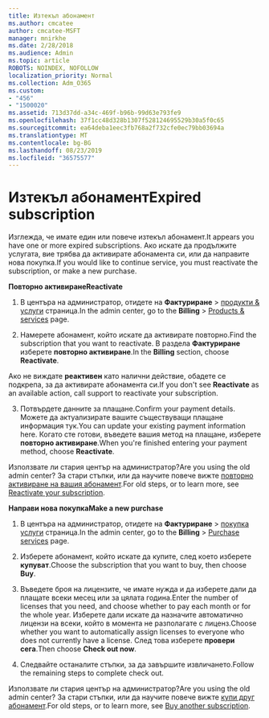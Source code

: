 ```yaml
---
title: Изтекъл абонамент
ms.author: cmcatee
author: cmcatee-MSFT
manager: mnirkhe
ms.date: 2/28/2018
ms.audience: Admin
ms.topic: article
ROBOTS: NOINDEX, NOFOLLOW
localization_priority: Normal
ms.collection: Adm_O365
ms.custom:
- "456"
- "1500020"
ms.assetid: 713d37dd-a34c-469f-b96b-99d63e793fe9
ms.openlocfilehash: 37f1cc48d328b1307f528124695529b30a5f0c65
ms.sourcegitcommit: ea64deba1eec3fb768a2f732cfe0ec79bb03694a
ms.translationtype: MT
ms.contentlocale: bg-BG
ms.lasthandoff: 08/23/2019
ms.locfileid: "36575577"
---
```

# <a name="expired-subscription"></a><span data-ttu-id="8cf0c-102">Изтекъл абонамент</span><span class="sxs-lookup"><span data-stu-id="8cf0c-102">Expired subscription</span></span>

<span data-ttu-id="8cf0c-103">Изглежда, че имате един или повече изтекъл абонамент.</span><span class="sxs-lookup"><span data-stu-id="8cf0c-103">It appears you have one or more expired subscriptions.</span></span> <span data-ttu-id="8cf0c-104">Ако искате да продължите услугата, вие трябва да активирате абонамента си, или да направите нова покупка.</span><span class="sxs-lookup"><span data-stu-id="8cf0c-104">If you would like to continue service, you must reactivate the subscription, or make a new purchase.</span></span>
  
<span data-ttu-id="8cf0c-105">**Повторно активиране**</span><span class="sxs-lookup"><span data-stu-id="8cf0c-105">**Reactivate**</span></span>
  
1. <span data-ttu-id="8cf0c-106">В центъра на администратор, отидете на **Фактуриране** \> [продукти & услуги](https://go.microsoft.com/fwlink/p/?linkid=842054) страница.</span><span class="sxs-lookup"><span data-stu-id="8cf0c-106">In the admin center, go to the **Billing** \> [Products & services](https://go.microsoft.com/fwlink/p/?linkid=842054) page.</span></span>

2. <span data-ttu-id="8cf0c-107">Намерете абонамент, който искате да активирате повторно.</span><span class="sxs-lookup"><span data-stu-id="8cf0c-107">Find the subscription that you want to reactivate.</span></span> <span data-ttu-id="8cf0c-108">В раздела **Фактуриране** изберете **повторно активиране**.</span><span class="sxs-lookup"><span data-stu-id="8cf0c-108">In the **Billing** section, choose **Reactivate**.</span></span>

<span data-ttu-id="8cf0c-109">Ако не виждате **реактивен** като налични действие, обадете се подкрепа, за да активирате абонамента си.</span><span class="sxs-lookup"><span data-stu-id="8cf0c-109">If you don't see **Reactivate** as an available action, call support to reactivate your subscription.</span></span>

3. <span data-ttu-id="8cf0c-110">Потвърдете данните за плащане.</span><span class="sxs-lookup"><span data-stu-id="8cf0c-110">Confirm your payment details.</span></span> <span data-ttu-id="8cf0c-111">Можете да актуализирате вашите съществуващи плащане информация тук.</span><span class="sxs-lookup"><span data-stu-id="8cf0c-111">You can update your existing payment information here.</span></span> <span data-ttu-id="8cf0c-112">Когато сте готови, въведете вашия метод на плащане, изберете **повторно активиране**.</span><span class="sxs-lookup"><span data-stu-id="8cf0c-112">When you're finished entering your payment method, choose **Reactivate**.</span></span>

<span data-ttu-id="8cf0c-113">Използвате ли стария център на администратор?</span><span class="sxs-lookup"><span data-stu-id="8cf0c-113">Are you using the old admin center?</span></span> <span data-ttu-id="8cf0c-114">За стари стъпки, или да научите повече вижте [повторно активиране на вашия абонамент](https://docs.microsoft.com/office365/admin/subscriptions-and-billing/reactivate-your-subscription).</span><span class="sxs-lookup"><span data-stu-id="8cf0c-114">For old steps, or to learn more, see [Reactivate your subscription](https://docs.microsoft.com/office365/admin/subscriptions-and-billing/reactivate-your-subscription).</span></span>

<span data-ttu-id="8cf0c-115">**Направи нова покупка**</span><span class="sxs-lookup"><span data-stu-id="8cf0c-115">**Make a new purchase**</span></span>
  
1. <span data-ttu-id="8cf0c-116">В центъра на администратор, отидете на **Фактуриране** \> [покупка услуги](https://go.microsoft.com/fwlink/p/?linkid=868433) страница.</span><span class="sxs-lookup"><span data-stu-id="8cf0c-116">In the admin center, go to the **Billing** \> [Purchase services](https://go.microsoft.com/fwlink/p/?linkid=868433) page.</span></span>

2. <span data-ttu-id="8cf0c-117">Изберете абонамент, който искате да купите, след което изберете **купуват**.</span><span class="sxs-lookup"><span data-stu-id="8cf0c-117">Choose the subscription that you want to buy, then choose **Buy**.</span></span>

3. <span data-ttu-id="8cf0c-118">Въведете броя на лицензите, че имате нужда и да изберете дали да плащате всеки месец или за цялата година.</span><span class="sxs-lookup"><span data-stu-id="8cf0c-118">Enter the number of licenses that you need, and choose whether to pay each month or for the whole year.</span></span> <span data-ttu-id="8cf0c-119">Изберете дали искате да назначите автоматично лицензи на всеки, който в момента не разполагате с лиценз.</span><span class="sxs-lookup"><span data-stu-id="8cf0c-119">Choose whether you want to automatically assign licenses to everyone who does not currently have a license.</span></span> <span data-ttu-id="8cf0c-120">След това изберете **провери сега**.</span><span class="sxs-lookup"><span data-stu-id="8cf0c-120">Then choose **Check out now**.</span></span>

4. <span data-ttu-id="8cf0c-121">Следвайте останалите стъпки, за да завършите извличането.</span><span class="sxs-lookup"><span data-stu-id="8cf0c-121">Follow the remaining steps to complete check out.</span></span>

<span data-ttu-id="8cf0c-122">Използвате ли стария център на администратор?</span><span class="sxs-lookup"><span data-stu-id="8cf0c-122">Are you using the old admin center?</span></span> <span data-ttu-id="8cf0c-123">За стари стъпки, или да научите повече вижте [купи друг абонамент](https://docs.microsoft.com/office365/admin/subscriptions-and-billing/buy-another-subscription).</span><span class="sxs-lookup"><span data-stu-id="8cf0c-123">For old steps, or to learn more, see [Buy another subscription](https://docs.microsoft.com/office365/admin/subscriptions-and-billing/buy-another-subscription).</span></span>
